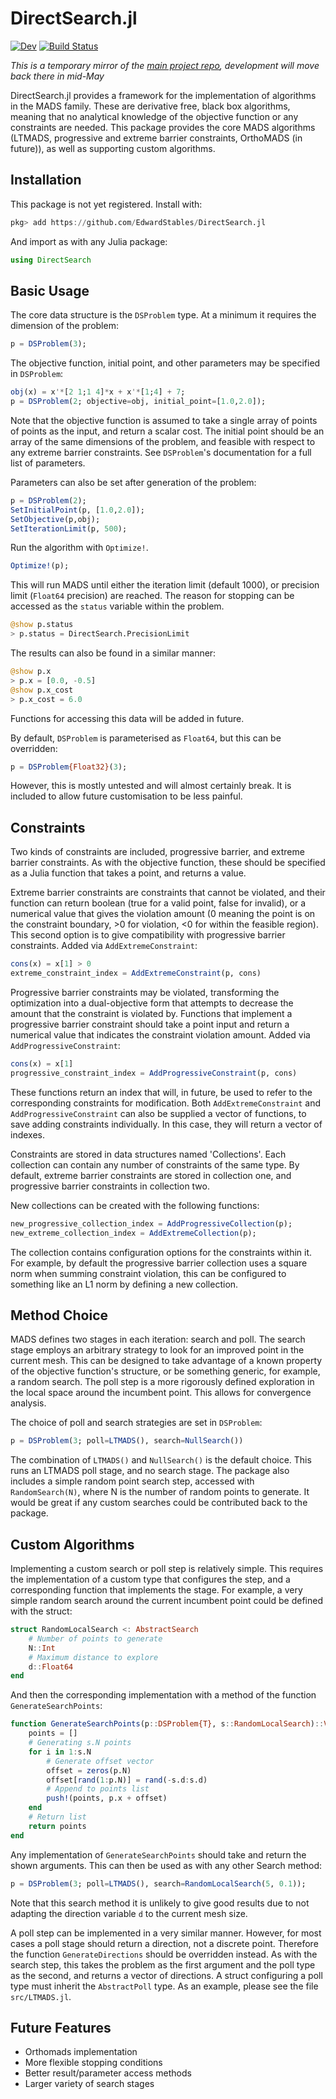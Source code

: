 # DirectSearch.jl
<!-- Currently isn't a stable release -->
<!--[![Stable](https://img.shields.io/badge/docs-stable-blue.svg)](https://EdwardStables.github.io/DirectSearch.jl/stable)-->
[![Dev](https://img.shields.io/badge/docs-dev-blue.svg)](https://EdwardStables.github.io/DirectSearch.jl/dev)
[![Build Status](https://travis-ci.com/EdwardStables/DirectSearch.jl.svg?branch=master)](https://travis-ci.com/EdwardStables/DirectSearch.jl)

*This is a temporary mirror of the [main project repo](https://github.com/ImperialCollegeLondon/DirectSearch.jl), development will move back there in mid-May*

DirectSearch.jl provides a framework for the implementation of algorithms in the MADS family. These are derivative free, black box algorithms, meaning that no analytical knowledge of the objective function or any constraints are needed. This package provides the core MADS algorithms (LTMADS, progressive and extreme barrier constraints, OrthoMADS (in future)), as well as supporting custom algorithms.

## Installation

This package is not yet registered. Install with:
```julia
pkg> add https://github.com/EdwardStables/DirectSearch.jl
```
And import as with any Julia package:
```julia
using DirectSearch
```

## Basic Usage
The core data structure is the `DSProblem` type. At a minimum it requires the dimension of the problem:
```julia
p = DSProblem(3);
```
The objective function, initial point, and other parameters may be specified in `DSProblem`:
```julia
obj(x) = x'*[2 1;1 4]*x + x'*[1;4] + 7;
p = DSProblem(2; objective=obj, initial_point=[1.0,2.0]);
```
Note that the objective function is assumed to take a single array of points of points as the input, and return a scalar cost. The initial point should be an array of the same dimensions of the problem, and feasible with respect to any extreme barrier constraints. See `DSProblem`'s documentation for a full list of parameters.

Parameters can also be set after generation of the problem:
```julia
p = DSProblem(2);
SetInitialPoint(p, [1.0,2.0]);
SetObjective(p,obj);
SetIterationLimit(p, 500);
```

Run the algorithm with `Optimize!`.
```julia
Optimize!(p);
```
This will run MADS until either the iteration limit (default 1000), or precision limit (`Float64` precision) are reached. The reason for stopping can be accessed as the `status` variable within the problem.
```julia
@show p.status
> p.status = DirectSearch.PrecisionLimit
```
The results can also be found in a similar manner:
```julia
@show p.x
> p.x = [0.0, -0.5]
@show p.x_cost
> p.x_cost = 6.0
```
Functions for accessing this data will be added in future.

By default, `DSProblem` is parameterised as `Float64`, but this can be overridden:
```julia
p = DSProblem{Float32}(3);
```
However, this is mostly untested and will almost certainly break. It is included to allow future customisation to be less painful.

## Constraints
Two kinds of constraints are included, progressive barrier, and extreme barrier constraints. As with the objective function, these should be specified as a Julia function that takes a point, and returns a value. 

Extreme barrier constraints are constraints that cannot be violated, and their function can return boolean (true for a valid point, false for invalid), or a numerical value that gives the violation amount (0 meaning the point is on the constraint boundary, >0 for violation, <0 for within the feasible region). This second option is to give compatibility with progressive barrier constraints. Added via `AddExtremeConstraint`:

```julia
cons(x) = x[1] > 0
extreme_constraint_index = AddExtremeConstraint(p, cons)
```

Progressive barrier constraints may be violated, transforming the optimization into a dual-objective form that attempts to decrease the amount that the constraint is violated by. Functions that implement a progressive barrier constraint should take a point input and return a numerical value that indicates the constraint violation amount. Added via `AddProgressiveConstraint`:

```julia
cons(x) = x[1]
progressive_constraint_index = AddProgressiveConstraint(p, cons)
```

These functions return an index that will, in future, be used to refer to the corresponding constraints for modification. Both `AddExtremeConstraint` and `AddProgressiveConstraint` can also be supplied a vector of functions, to save adding constraints individually. In this case, they will return a vector of indexes.

Constraints are stored in data structures named 'Collections'. Each collection can contain any number of constraints of the same type. By default, extreme barrier constraints are stored in collection one, and progressive barrier constraints in collection two. 

New collections can be created with the following functions:
```julia
new_progressive_collection_index = AddProgressiveCollection(p);
new_extreme_collection_index = AddExtremeCollection(p);
```
The collection contains configuration options for the constraints within it. For example, by default the progressive barrier collection uses a square norm when summing constraint violation, this can be configured to something like an L1 norm by defining a new collection.

## Method Choice

MADS defines two stages in each iteration: search and poll. The search stage employs an arbitrary strategy to look for an improved point in the current mesh. This can be designed to take advantage of a known property of the objective function's structure, or be something generic, for example, a random search. The poll step is a more rigorously defined exploration in the local space around the incumbent point. This allows for convergence analysis.

The choice of poll and search strategies are set in `DSProblem`:
```julia
p = DSProblem(3; poll=LTMADS(), search=NullSearch())
```
The combination of `LTMADS()` and `NullSearch()` is the default choice. This runs an LTMADS poll stage, and no search stage. The package also includes a simple random point search step, accessed with `RandomSearch(N)`, where N is the number of random points to generate. It would be great if any custom searches could be contributed back to the package.

## Custom Algorithms
Implementing a custom search or poll step is relatively simple. This requires the implementation of a custom type that configures the step, and a corresponding function that implements the stage. For example, a very simple random search around the current incumbent point could be defined with the struct:
```julia
struct RandomLocalSearch <: AbstractSearch
    # Number of points to generate
    N::Int 
    # Maximum distance to explore
    d::Float64
end
```
And then the corresponding implementation with a method of the function `GenerateSearchPoints`:
```julia
function GenerateSearchPoints(p::DSProblem{T}, s::RandomLocalSearch)::Vector{Vector{T}} where T
    points = []
    # Generating s.N points
    for i in 1:s.N
        # Generate offset vector
        offset = zeros(p.N)
        offset[rand(1:p.N)] = rand(-s.d:s.d)
        # Append to points list
        push!(points, p.x + offset)
    end
    # Return list
    return points
end
```
Any implementation of `GenerateSearchPoints` should take and return the shown arguments. This can then be used as with any other Search method:

```julia
p = DSProblem(3; poll=LTMADS(), search=RandomLocalSearch(5, 0.1));
```
Note that this search method it is unlikely to give good results due to not adapting the direction variable `d` to the current mesh size. 

A poll step can be implemented in a very similar manner. However, for most cases a poll stage should return a direction, not a discrete point. Therefore the function `GenerateDirections` should be overridden instead. As with the search step, this takes the problem as the first argument and the poll type as the second, and returns a vector of directions. A struct configuring a poll type must inherit the `AbstractPoll` type. As an example, please see the file `src/LTMADS.jl`.

## Future Features
- Orthomads implementation
- More flexible stopping conditions
- Better result/parameter access methods
- Larger variety of search stages
